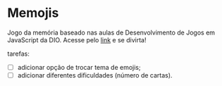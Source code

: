 # Memojis

Jogo da memória baseado nas aulas de Desenvolvimento de Jogos em JavaScript da DIO. Acesse pelo [link](https://morgixin.github.io/memojis/) e se divirta!

tarefas:

- [ ] adicionar opção de trocar tema de emojis;
- [ ] adicionar diferentes dificuldades (número de cartas).
